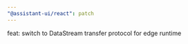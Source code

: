 ```yaml
---
"@assistant-ui/react": patch
---
```


feat: switch to DataStream transfer protocol for edge runtime
